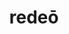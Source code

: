 ---
title: redeō
meaning: to return
ch: seven
pos: verb
inf: redīre
infend: redīre
conjugation: irregular
---